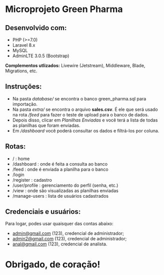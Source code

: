 # Microprojeto Green Pharma

## Desenvolvido com:
* PHP (>=7.0)
* Laravel 8.x
* MySQL
* AdminLTE 3.0.5 (Bootstrap)

**Complementos utlizados:** Livewire (Jetstream), Middleware, Blade, Migrations, etc.

## Instruções:
* Na pasta *database/* se encontra o banco green_pharma.sql para importação.
* Na pasta *extra/* se encontra o arquivo **sales.csv**. É ele que será usado na rota */feed* para fazer o teste de upload para o banco de dados.
* Depois disso, clicar em *Planilhas Enviadas* e você terá a lista de todas as planilhas que foram enviadas.
* Em */dashboard* você poderá consultar os dados e filtrá-los por coluna.

## Rotas:
* / : home
* /dashboard : onde é feita a consulta ao banco
* /feed : onde é enviada a planilha para o banco
* /login
* /register : cadastro
* /user/profile : gerenciamento do perfil (senha, etc.)
* /view : onde são visualizadas as planilhas enviadas
* /manage-users : lista de usuários cadastrados 

## Credenciais e usuários:
Para logar, podes usar quaisquer das contas abaixo:
* admin@gmail.com (123), credencial de administrador;
* admin2@gmail.com (123), credencial de administrador;
* anal@gmail.com (123), credencial de analista.

# Obrigado, de coração!

